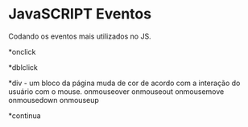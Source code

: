 # JavaSCRIPT Eventos

Codando os eventos mais utilizados no JS.

*onclick

*dblclick

*div - um bloco da página muda de cor de acordo com a interação do usuário com o mouse.
    onmouseover
    onmouseout
    onmousemove
    onmousedown
    onmouseup

*continua